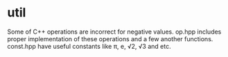 util
==========

Some of C++ operations are incorrect for negative values. op.hpp includes proper implementation of these operations and a few another functions. const.hpp have useful constants like π, e, √2, √3 and etc.
